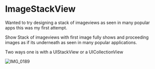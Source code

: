 # ImageStackView

Wanted to try designing a stack of imageviews as seen in many popular apps this was my first attempt.

Show Stack of imageviews with first image fully shows and proceeding images as if its underneath as seen in many popular applications.

Two ways one is with a UIStackView or a UICollectionView

![IMG_0189](https://github.com/amgallo272/ImageStackView/assets/26498249/d4ba89a8-bfb2-4ff5-9743-dd40e2fd85ad)

